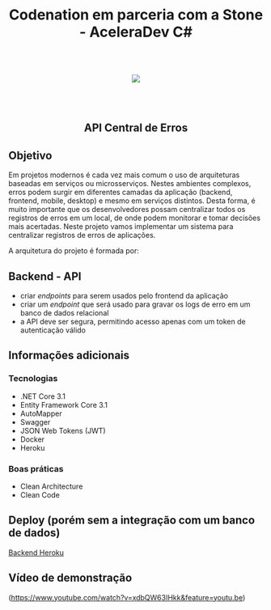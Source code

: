 <h1 align="center">Codenation em parceria com a Stone - AceleraDev C#</h1>
<br/>
<br/>
<p align="center">
<img style="align-self: center;" src="https://media-exp1.licdn.com/dms/image/C4E0BAQH4L-Uv5VraWA/company-logo_200_200/0?e=2159024400&v=beta&t=Q2t2-l71tzpVk1zKpFUGRDnq4VtCbFe-5QqNxQEoVJw" />
</p>
<br/>
<br/>

<h2 align="center">API Central de Erros</h2>

## Objetivo

Em projetos modernos é cada vez mais comum o uso de arquiteturas baseadas em serviços ou microsserviços. Nestes ambientes complexos, erros podem surgir em diferentes camadas da aplicação (backend, frontend, mobile, desktop) e mesmo em serviços distintos. Desta forma, é muito importante que os desenvolvedores possam centralizar todos os registros de erros em um local, de onde podem monitorar e tomar decisões mais acertadas. Neste projeto vamos implementar um sistema para centralizar registros de erros de aplicações.

A arquitetura do projeto é formada por:

## Backend - API

-   criar _endpoints_ para serem usados pelo frontend da aplicação
-   criar um _endpoint_ que será usado para gravar os logs de erro em um banco de dados relacional
-   a API deve ser segura, permitindo acesso apenas com um token de autenticação válido

## Informações adicionais

### Tecnologias

* .NET Core 3.1
* Entity Framework Core 3.1
* AutoMapper 
* Swagger
* JSON Web Tokens (JWT)
* Docker
* Heroku	

### Boas práticas

* Clean Architecture
* Clean Code
	
## Deploy (porém sem a integração com um banco de dados)

[Backend Heroku](https://stone-centralerroapi.herokuapp.com/swagger/index.html)

## Vídeo de demonstração

(https://www.youtube.com/watch?v=xdbQW63IHkk&feature=youtu.be)
